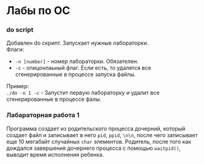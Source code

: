 # Лабы по ОС
### do script
Добавлен do скрипт. Запускает нужные лабораторки.  
Флаги:
* `-n [number]` - номер лабораторки. Обязателен.
* `-c` - опицонлаьный флаг. Если есть, то удалятся все сгенерированные в процессе запуска файлы.

Пример:  
`./do -n 1 -c` - Запустит первую лабораторку и удалит все сгенерированные в процессе фалы.
### Лабараторная работа 1
Программа создает из родительского процесса дочерний, который создает файл и записывает в него `pid`, `ppid`, `\n\n`, после чего записывает еще 10 мегабайт случайных `char` элементов. Родитель, после того как дождался завершения дочернего процесса с помощью `waitpid()`,  выводит время исполнения ребенка.   
